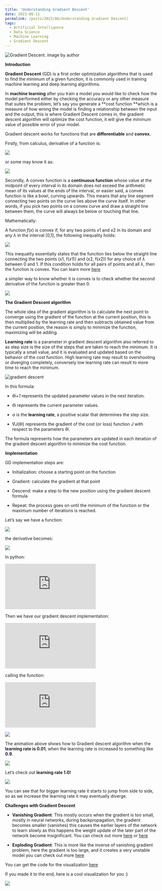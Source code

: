 ```yaml
---
title: 'Understanding Gradient Descent'
date: 2023-08-11
permalink: /posts/2023/08/Understanding Gradient Descent/
tags:
  - Artificial Intelligence
  - Data Science
  - Machine Learning
  - Gradient Descent
---
```

![Gradient Descent. image by author](https://cdn-images-1.medium.com/max/2000/1*RCdeL2GnRkuqKRIg7LzaJA.gif)

**Introduction**

**Gradient Descent** (GD) is a first order optimization algorithms that is used to find the minimum of a given function, it is commonly used in training machine learning and deep learning algorithms.

In **machine learning** after you train a model you would like to check how the model performed either by checking the accuracy or any other measure that suites the problem, let’s say you generate a **cost function **which is a measure of how wrong the model is finding a relationship between the input and the output, this is where Gradient Descent comes in, the gradient descent algorithm will optimize the cost function, it will give the minimum value of possible error of your model.

Gradient descent works for functions that are **differentiable** and **convex.**

Firstly, from calculus, derivative of a function is:

![](https://cdn-images-1.medium.com/max/2000/1*BCWPqbFBPPqr9DMhCMsXcw.png)

or some may know it as:

![](https://cdn-images-1.medium.com/max/2000/1*8n4idXjaFvklbfHZOCqCFg.png)

Secondly, A convex function is a **continuous function** whose value at the midpoint of every interval in its domain does not exceed the arithmetic mean of its values at the ends of the interval, or easier said, a convex function is like a bowl, curving upwards. This means that any line segment connecting two points on the curve lies above the curve itself. In other words, if you pick two points on a convex curve and draw a straight line between them, the curve will always be below or touching that line.

Mathematically:

A function *f*(*x*) is convex if, for any two points *x*1​ and *x*2​ in its domain and any *λ* in the interval [0,1], the following inequality holds:

![](https://cdn-images-1.medium.com/max/2000/1*HpXDNUohM7UXulAX6BtlCA.png)

This inequality essentially states that the function lies below the straight line connecting the two points (*x*1​, f(*x*1​)) and (*x*2​, f(*x*2​)) for any choice of *λ* between 0 and 1. If this condition holds for all pairs of points and all *λ*, then the function is convex. You can learn more [here](https://www.youtube.com/watch?v=nOFXLCCvtm0&t=56s)

a simpler way to know whether it is convex is to check whether the second derivative of the function is greater than 0.

![](https://cdn-images-1.medium.com/max/2000/1*Eq46UykLg2ivzRHXIB4ncw.png)

**The Gradient Descent algorithm**

The whole idea of the gradient algorithm is to calculate the next point to converge using the gradient of the function at the current position, this is then multiplied by the learning rate and then subtracts obtained value from the current position, the reason is simply to minimize the function, maximizing will be adding.

**Learning rate** is a parameter in gradient descent algorithm also referred to as step size is the size of the steps that are taken to reach the minimum. It is typically a small value, and it is evaluated and updated based on the behavior of the cost function. High learning rate may result to overshooting or diverging completely, conversely low learning rate can result to more time to reach the minimum.

![gradient descent](https://cdn-images-1.medium.com/max/2000/1*gSwq1zO2wGOGHHSe4jMwEg.png)

In this formula:

* *θi+1*​ represents the updated parameter values in the next iteration.

* *θi*​ represents the current parameter values.

* *α* is the **learning rate**, a positive scalar that determines the step size.

* ∇*J*(*θi*​) represents the gradient of the cost (or loss) function *J* with respect to the parameters *θi*​.

The formula represents how the parameters are updated in each iteration of the gradient descent algorithm to minimize the cost function.

**Implementation**

GD implementation steps are:

* Initialization: choose a starting point on the function

* Gradient: calculate the gradient at that point

* Descend: make a step to the new position using the gradient descent formula

* Repeat: the process goes on until the minimum of the function or the maximum number of iterations is reached.

Let’s say we have a function:

![](https://cdn-images-1.medium.com/max/2000/1*OHtMKI7O_-hSPOvJtkJYdQ.png)

the derivative becomes:

![](https://cdn-images-1.medium.com/max/2000/1*8-M6TtnHNPEUa3kj0U14lQ.png)

In python:

 <iframe src="https://medium.com/media/3a9b142fbad192c19ca86f58f1396ca5" frameborder=0></iframe>

Then we have our gradient descent implementation:

 <iframe src="https://medium.com/media/3b24673b76343691a50362c860db3f7d" frameborder=0></iframe>

calling the function:

 <iframe src="https://medium.com/media/c402a0035ffd752ff169af99df745c4b" frameborder=0></iframe>

![](https://cdn-images-1.medium.com/max/2000/1*tgVaVK3daNm-UietjAzbDg.gif)

The animation above shows how to Gradient descent algorithm when the **learning rate is 0.01**, when the learning rate is increased to something like **0.9**.

![](https://cdn-images-1.medium.com/max/2000/1*7dlTvfKAmnaexPH-P93bIw.gif)

Let’s check out **learning rate 1.0!**

![](https://cdn-images-1.medium.com/max/2000/1*2Meka14HoCjEdusEMlbM6A.gif)

You can see that for bigger learning rate it starts to jump from side to side, so as we increase the learning rate it may eventually diverge.

**Challenges with Gradient Descent**

* **Vanishing Gradient**: This mostly occurs when the gradient is too small, mostly in neural networks, during backpropagation, the gradient becomes smaller (vanishes) this causes the earlier layers of the network to learn slowly as this happens the weight update of the later part of the network become insignificant. You can check out more [here](https://towardsdatascience.com/the-vanishing-gradient-problem-69bf08b15484) or [here](https://machinelearningmastery.com/visualizing-the-vanishing-gradient-problem/)

* **Exploding Gradient**: This is more like the inverse of vanishing gradient problem, here the gradient is too large, and it creates a very unstable model you can check out more [here](https://machinelearningmastery.com/exploding-gradients-in-neural-networks/)

You can get the code for the visualization [here](https://github.com/Duks31/gradeint-descent)

If you made it to the end, here is a cool visualization for you :)

![](https://cdn-images-1.medium.com/max/2000/1*AvKCFHskJnGhRIWAZqPToA.gif)
